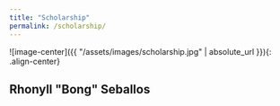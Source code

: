 ```yaml
---
title: "Scholarship"
permalink: /scholarship/
---
```


![image-center]({{ "/assets/images/scholarship.jpg" | absolute_url }}){: .align-center}

## Rhonyll "Bong" Seballos

